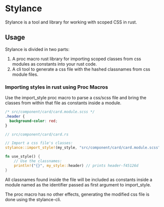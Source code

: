 # Stylance

Stylance is a tool and library for working with scoped CSS in rust.

## Usage

Stylance is divided in two parts:

1. A proc macro rust library for importing scoped classes from css modules as constants into your rust code.
2. A cli tool to generate a css file with the hashed classnames from css module files.

### Importing styles in rust using Proc Macros

Use the import_style proc macro to parse a css/scss file and bring the classes from within that file as constants inside a module.

```css
/* src/component/card/card.module.scss */
.header {
  background-color: red;
}
```

```rust
// src/component/card/card.rs

// Import a css file's classes:
stylance::import_style!(my_style, "src/component/card/card.module.scss");

fn use_style() {
	// Use the classnames:
	println!("{}", my_style::header) // prints header-f45126d
}
```

All classnames found inside the file will be included as constants inside a module named as the identifier passed as first argument to import_style.

The proc macro has no other effects, generating the modified css file is done using the stylance-cli.
